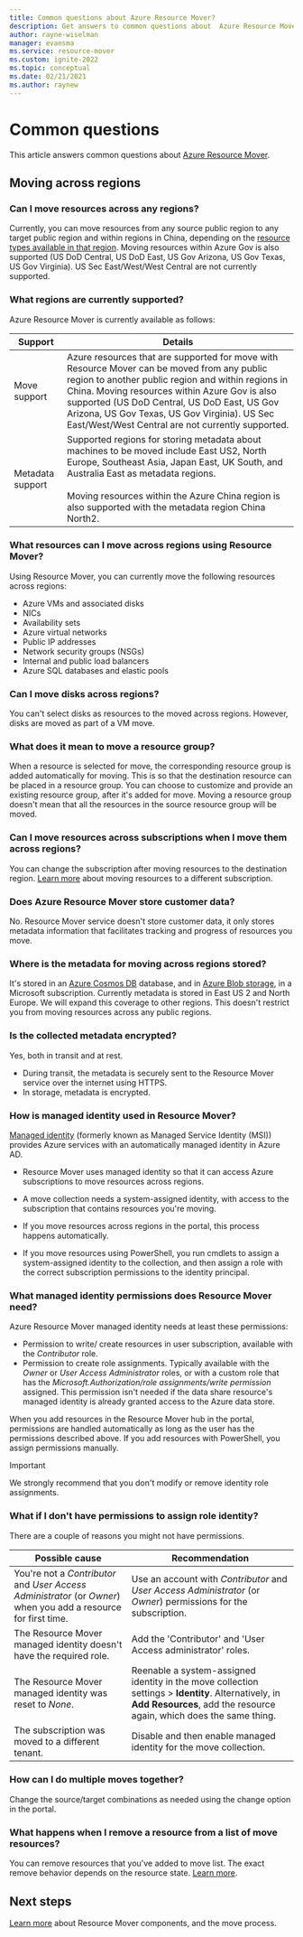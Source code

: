 ```yaml
---
title: Common questions about Azure Resource Mover?
description: Get answers to common questions about  Azure Resource Mover
author: rayne-wiselman
manager: evansma
ms.service: resource-mover
ms.custom: ignite-2022
ms.topic: conceptual
ms.date: 02/21/2021
ms.author: raynew
---
```


# Common questions

This article answers common questions about [Azure Resource Mover](overview.md).


## Moving across regions

### Can I move resources across any regions?

Currently, you can move resources from any source public region to any target public region and within regions in China, depending on the [resource types available in that region](https://azure.microsoft.com/global-infrastructure/services/). Moving resources within Azure Gov is also supported (US DoD Central, US DoD East, US Gov Arizona, US Gov Texas, US Gov Virginia).  US Sec East/West/West Central are not currently supported.


### What regions are currently supported?

Azure Resource Mover is currently available as follows:

**Support** | **Details**
--- | ---
Move support | Azure resources that are supported for move with Resource Mover can be moved from any public region to another public region and within regions in China. Moving resources within Azure Gov is also supported (US DoD Central, US DoD East, US Gov Arizona, US Gov Texas, US Gov Virginia).  US Sec East/West/West Central are not currently supported.
Metadata support |  Supported regions for storing metadata about machines to be moved include East US2, North Europe, Southeast Asia, Japan East, UK South, and Australia East as metadata regions. <br/><br/> Moving resources within the Azure China region is also supported with the metadata region China North2.

### What resources can I move across regions using Resource Mover?

Using Resource Mover, you can currently move the following resources across regions:

- Azure VMs and associated disks
- NICs
- Availability sets 
- Azure virtual networks 
- Public IP addresses
- Network security groups (NSGs)
- Internal and public load balancers 
- Azure SQL databases and elastic pools

### Can I move disks across regions?

You can't select disks as resources to the moved across regions. However, disks are moved as part of a VM move.

### What does it mean to move a resource group?

When a resource is selected for move, the corresponding resource group is added automatically for moving. This is so that the destination resource can be placed in a resource group. You can choose to customize and provide an existing resource group, after it's added for move. Moving a resource group doesn't mean that all the resources in the source resource group will be moved.

### Can I move resources across subscriptions when I move them across regions?

You can change the subscription after moving resources to the destination region. [Learn more](../azure-resource-manager/management/move-resource-group-and-subscription.md) about moving resources to a different subscription. 

### Does Azure Resource Mover store customer data? 
No. Resource Mover service doesn't store customer data, it only stores metadata information that facilitates tracking and progress of resources you move.

### Where is the metadata for moving across regions stored?

It's stored in an [Azure Cosmos DB](../cosmos-db/database-encryption-at-rest.md) database, and in [Azure Blob storage](../storage/common/storage-service-encryption.md), in a Microsoft subscription. Currently metadata is stored in East US 2 and North Europe. We will expand this coverage to other regions. This doesn't restrict you from moving resources across any public regions.

### Is the collected metadata encrypted?

Yes, both in transit and at rest.
- During transit, the metadata is securely sent to the Resource Mover service over the internet using HTTPS.
- In storage, metadata is encrypted.

### How is managed identity used in Resource Mover?

[Managed identity](../active-directory/managed-identities-azure-resources/overview.md) (formerly known as Managed Service Identity (MSI)) provides Azure services with an automatically managed identity in Azure AD.
- Resource Mover uses managed identity so that it can access Azure subscriptions to move resources across regions.
- A move collection needs a system-assigned identity, with access to the subscription that contains resources you're moving.

- If you move resources across regions in the portal, this process happens automatically.
- If you move resources using PowerShell, you run cmdlets to assign a system-assigned identity to the collection, and then assign a role with the correct subscription permissions to the identity principal. 

### What managed identity permissions does Resource Mover need? 

Azure Resource Mover managed identity needs at least these permissions: 

- Permission to write/ create resources in user subscription, available with the *Contributor* role. 
- Permission to create role assignments. Typically available with the *Owner* or *User Access Administrator* roles, or with a custom role that has the *Microsoft.Authorization/role assignments/write permission* assigned. This permission isn't needed if the data share resource's managed identity is already granted access to the Azure data store. 
 
When you add resources in the Resource Mover hub in the portal, permissions are handled automatically as long as the user has the permissions described above. If you add resources with PowerShell, you assign permissions manually.

> [!IMPORTANT]
> We strongly recommend that you don't modify or remove identity role assignments. 

### What if I don't have permissions to assign role identity?

There are a couple of reasons you might not have permissions.

**Possible cause** | **Recommendation**
--- | ---
You're not a *Contributor* and *User Access Administrator* (or *Owner*) when you add a resource for first time. | Use an account with *Contributor* and *User Access Administrator* (or *Owner*) permissions for the subscription.
The Resource Mover managed identity doesn't have the required role. | Add the 'Contributor' and 'User Access administrator' roles.
The Resource Mover managed identity was reset to *None*. | Reenable a system-assigned identity in the move collection settings > **Identity**. Alternatively, in **Add Resources**, add the resource again, which does the same thing.  
The subscription was moved to a different tenant. | Disable and then enable managed identity for the move collection.

### How can I do multiple moves together?

Change the source/target combinations as needed using the change option in the portal.

### What happens when I remove a resource from a list of move resources?

You can remove resources that you've added to move list. The exact remove behavior depends on the resource state. [Learn more](remove-move-resources.md#vm-resource-state-after-removing).



## Next steps

[Learn more](about-move-process.md) about Resource Mover components, and the move process.
